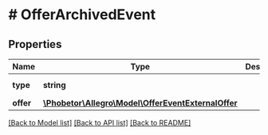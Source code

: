 # # OfferArchivedEvent

## Properties

Name | Type | Description | Notes
------------ | ------------- | ------------- | -------------
**type** | **string** |  | [optional] [default to 'OFFER_ARCHIVED']
**offer** | [**\Phobetor\Allegro\Model\OfferEventExternalOffer**](OfferEventExternalOffer.md) |  |

[[Back to Model list]](../../README.md#models) [[Back to API list]](../../README.md#endpoints) [[Back to README]](../../README.md)
